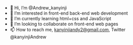 - 👋 Hi, I’m @Andrew_kanyinji
- 👀 I’m interested in front-end back-end web development 
- 🌱 I’m currently learning html+css and JavaScript 
- 💞️ I’m looking to collaborate on front-end web pages
- 📫 How to reach me, kanyinjiandy2@gmail.com, 
 Twitter @kanyinjiAndrew

<!---
Risetech4drew/Risetech4drew is a ✨ special ✨ repository because its `README.md` (this file) appears on your GitHub profile.
You can click the Preview link to take a look at your changes.
--->
